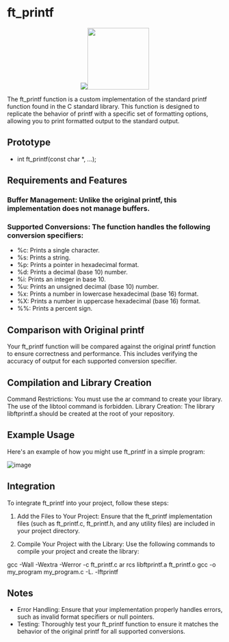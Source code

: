 # ft_printf

<p align="center">
	<img src="https://github.com/user-attachments/assets/99e8cf93-49d2-45c8-9fe1-55614348093b"><img width="144" src="https://github.com/user-attachments/assets/403b21de-55d0-46da-97fc-16c0a9b19f17">

</p>

The ft_printf function is a custom implementation of the standard printf function found in the C standard library. This function is designed to replicate the behavior of printf with a specific set of formatting options, allowing you to print formatted output to the standard output.

## Prototype

* int ft_printf(const char *, ...);

## Requirements and Features
### Buffer Management: Unlike the original printf, this implementation does not manage buffers.
### Supported Conversions: The function handles the following conversion specifiers:
* %c: Prints a single character.
* %s: Prints a string.
* %p: Prints a pointer in hexadecimal format.
* %d: Prints a decimal (base 10) number.
* %i: Prints an integer in base 10.
* %u: Prints an unsigned decimal (base 10) number.
* %x: Prints a number in lowercase hexadecimal (base 16) format.
* %X: Prints a number in uppercase hexadecimal (base 16) format.
* %%: Prints a percent sign.

## Comparison with Original printf
Your ft_printf function will be compared against the original printf function to ensure correctness and performance. This includes verifying the accuracy of output for each supported conversion specifier.

## Compilation and Library Creation
Command Restrictions: You must use the ar command to create your library. The use of the libtool command is forbidden.
Library Creation: The library libftprintf.a should be created at the root of your repository.

## Example Usage
Here's an example of how you might use ft_printf in a simple program:

![image](https://github.com/user-attachments/assets/b60a79f6-572d-4b55-9ef6-62c17692ab9f)


## Integration
To integrate ft_printf into your project, follow these steps:

1. Add the Files to Your Project:
Ensure that the ft_printf implementation files (such as ft_printf.c, ft_printf.h, and any utility files) are included in your project directory.

2. Compile Your Project with the Library:
Use the following commands to compile your project and create the library:


gcc -Wall -Wextra -Werror -c ft_printf.c
ar rcs libftprintf.a ft_printf.o
gcc -o my_program my_program.c -L. -lftprintf

## Notes
* Error Handling: Ensure that your implementation properly handles errors, such as invalid format specifiers or null pointers.
* Testing: Thoroughly test your ft_printf function to ensure it matches the behavior of the original printf for all supported conversions.

